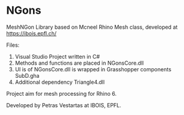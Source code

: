 # NGons
MeshNGon Library based on Mcneel Rhino Mesh class, developed at https://ibois.epfl.ch/

Files:
1) Visual Studio Project written in C#
2) Methods and functions are placed in NGonsCore.dll
3) UI is of  NGonsCore.dll is wrapped in Grasshopper components SubD.gha
4) Additional dependency Triangle4.dll

Project aim for mesh processing for Rhino 6.

Developed by Petras Vestartas at IBOIS, EPFL.
